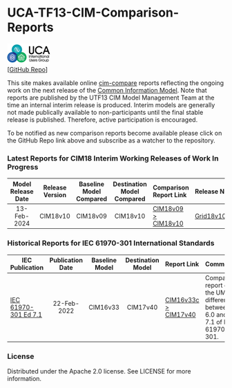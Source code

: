 # UCA-TF13-CIM-Comparison-Reports
![image](readme-icons/image-header-1.png)  
\[[GitHub Repo](https://github.com/cimug-org/UCA-TF13-CIM-Comparison-Reports)\]

This site makes available online [cim-compare](https://cim-compare.ucaiug.io/) reports reflecting the ongoing work on the next release of the [Common Information Model](https://en.wikipedia.org/wiki/Common_Information_Model_(electricity)). Note that reports are published by the UTF13 CIM Model Management Team at the time an internal interim release is produced. Interim models are generally not made publically available to non-participants until the final stable release is published. Therefore, active participation is encouraged.

To be notified as new comparison reports become available please click on the GitHub Repo link above and subscribe as a watcher to the repository.

### Latest Reports for CIM18 Interim Working Releases of Work In Progress

 Model Release Date | Release Version | Baseline Model Compared| Destination Model Compared | Comparison Report Link | Release Notes
:------------------:|:---------------:|:----------------------:|:--------------------------:|:---------------------- |:-------------
13-Feb-2024 | CIM18v10 | CIM18v09 | CIM18v10 | [CIM18v09 > CIM18v10](https://utf13-reports.ucaiug.io/18v09-18v10/comparison-report.html) | [Grid18v10_ReleaseNotes.pdf](https://utf13-reports.ucaiug.io/18v09-18v10/Grid18v10_ReleaseNotes.pdf)

### Historical Reports for IEC 61970-301 International Standards

 IEC Publication | Publication Date | Baseline Model | Destination Model | Report Link | Comments
-----------------|:----------------:|:--------------:|:-----------------:|:------------|:----------------- 
[IEC 61970-301 Ed 7.1](https://webstore.iec.ch/en/publication/74467) | 22-Feb-2022 | CIM16v33 | CIM17v40 | [CIM16v33c > CIM17v40](https://utf13-reports.ucaiug.io/16v33c-17v40/comparison-report.html) | Comparison report of the UML differences between Ed 6.0 and Ed 7.1 of IEC 61970-301.

### License
Distributed under the Apache 2.0 license. See LICENSE for more information.
